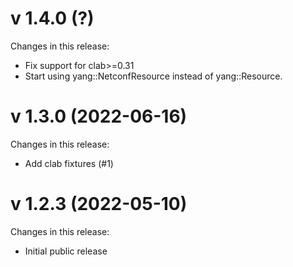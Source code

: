 # v 1.4.0 (?)
Changes in this release:
 - Fix support for clab>=0.31
 - Start using yang::NetconfResource instead of yang::Resource.

# v 1.3.0 (2022-06-16)
Changes in this release:
 - Add clab fixtures (#1)

# v 1.2.3 (2022-05-10)
Changes in this release:

- Initial public release
